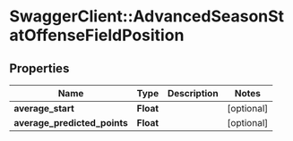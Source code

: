 # SwaggerClient::AdvancedSeasonStatOffenseFieldPosition

## Properties
Name | Type | Description | Notes
------------ | ------------- | ------------- | -------------
**average_start** | **Float** |  | [optional] 
**average_predicted_points** | **Float** |  | [optional] 


